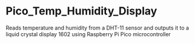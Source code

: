 # Pico_Temp_Humidity_Display
Reads temperature and humidity from a DHT-11 sensor and outputs it to a liquid crystal display 1602 using Raspberry Pi Pico microcontroller
